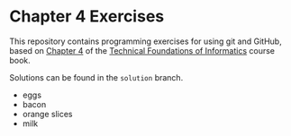 # Chapter 4 Exercises

This repository contains programming exercises for using git and GitHub,
based on [Chapter 4](https://info201.github.io/git-basics.html)
of the [Technical Foundations of Informatics](https://info201.github.io/) course book.

Solutions can be found in the `solution` branch.

- eggs
- bacon
- orange slices
- milk
